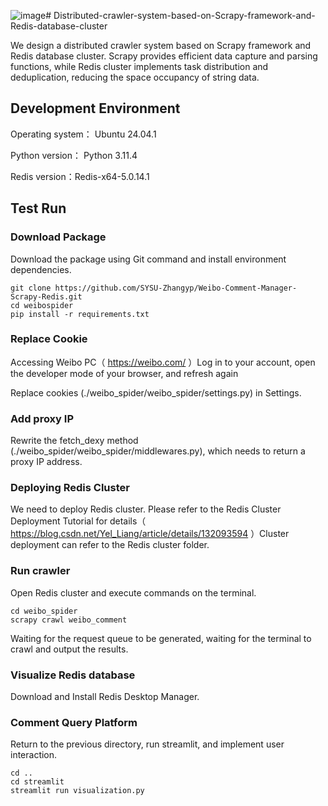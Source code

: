 ![image](https://github.com/user-attachments/assets/3ec53878-33ec-4d48-95bb-4e301102315f)# Distributed-crawler-system-based-on-Scrapy-framework-and-Redis-database-cluster

We design a distributed crawler system based on Scrapy framework and Redis database cluster. 
Scrapy provides efficient data capture and parsing functions, while Redis cluster implements task distribution and deduplication, reducing the space occupancy of string data.

## Development Environment 

Operating system： Ubuntu 24.04.1 

Python version： Python 3.11.4

Redis version：Redis-x64-5.0.14.1

## Test Run 

### Download Package
Download the package using Git command and install environment dependencies.

```shell
git clone https://github.com/SYSU-Zhangyp/Weibo-Comment-Manager-Scrapy-Redis.git
cd weibospider
pip install -r requirements.txt
```

### Replace Cookie

Accessing Weibo PC（ https://weibo.com/ ）Log in to your account, open the developer mode of your browser, and refresh again

Replace cookies (./weibo_spider/weibo_spider/settings.py) in Settings.

### Add proxy IP

Rewrite the fetch_dexy method (./weibo_spider/weibo_spider/middlewares.py), which needs to return a proxy IP address.

### Deploying Redis Cluster

We need to deploy Redis cluster. Please refer to the Redis Cluster Deployment Tutorial for details（ https://blog.csdn.net/Yel_Liang/article/details/132093594 ）Cluster deployment can refer to the Redis cluster folder.

### Run crawler

Open Redis cluster and execute commands on the terminal.

```shell
cd weibo_spider
scrapy crawl weibo_comment
```

Waiting for the request queue to be generated, waiting for the terminal to crawl and output the results.

### Visualize Redis database

Download and Install Redis Desktop Manager.

### Comment Query Platform

Return to the previous directory, run streamlit, and implement user interaction.

```shell
cd ..
cd streamlit
streamlit run visualization.py
```
